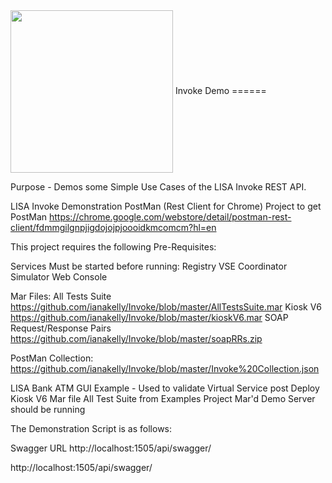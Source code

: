 <img align="center" height="260" src="http://www.weebly.com/uploads/2/4/3/9/24397769/1986986_orig.png">
Invoke Demo
======

Purpose - Demos some Simple Use Cases of the LISA Invoke REST API.

LISA Invoke Demonstration PostMan (Rest Client for Chrome) Project to get PostMan https://chrome.google.com/webstore/detail/postman-rest-client/fdmmgilgnpjigdojojpjoooidkmcomcm?hl=en

This project requires the following Pre-Requisites:

Services Must be started before running:
Registry
VSE
Coordinator
Simulator
Web Console

Mar Files:
All Tests Suite https://github.com/ianakelly/Invoke/blob/master/AllTestsSuite.mar
Kiosk V6 https://github.com/ianakelly/Invoke/blob/master/kioskV6.mar
SOAP Request/Response Pairs https://github.com/ianakelly/Invoke/blob/master/soapRRs.zip

PostMan Collection:
https://github.com/ianakelly/Invoke/blob/master/Invoke%20Collection.json

LISA Bank ATM GUI Example - Used to validate Virtual Service post Deploy
Kiosk V6 Mar file
All Test Suite from Examples Project Mar'd
Demo Server should be running

The Demonstration Script is as follows:

Swagger URL http://localhost:1505/api/swagger/


http://localhost:1505/api/swagger/
